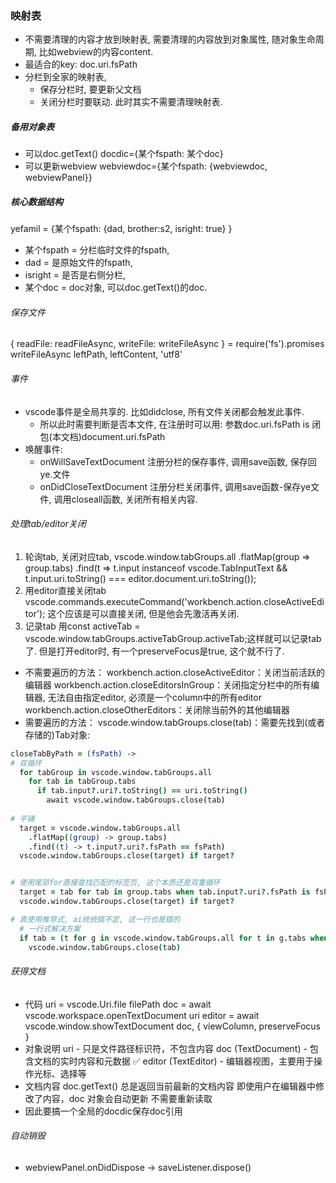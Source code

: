 



### 映射表
* 不需要清理的内容才放到映射表, 需要清理的内容放到对象属性, 随对象生命周期, 比如webview的内容content.
* 最适合的key: doc.uri.fsPath
* 分栏到全家的映射表, 
  * 保存分栏时, 要更新父文档
  * 关闭分栏时要联动. 此时其实不需要清理映射表. 
##### 备用对象表
* 可以doc.getText()
  docdic={某个fspath: 某个doc}
* 可以更新webview
  webviewdoc={某个fspath: {webviewdoc, webviewPanel}}
##### 核心数据结构
yefamil = {某个fspath:   {dad, brother:s2, isright: true} }
* 某个fspath = 分栏临时文件的fspath, 
* dad = 是原始文件的fspath, 
* isright = 是否是右侧分栏,
* 某个doc = doc对象, 可以doc.getText()的doc.


###### 保存文件
{ readFile: readFileAsync, writeFile: writeFileAsync } = require('fs').promises
writeFileAsync leftPath, leftContent, 'utf8'

###### 事件
* vscode事件是全局共享的. 比如didclose, 所有文件关闭都会触发此事件.
  * 所以此时需要判断是否本文件, 在注册时可以用: 参数doc.uri.fsPath is 闭包(本文档)document.uri.fsPath
* 唤醒事件:
  * onWillSaveTextDocument 注册分栏的保存事件, 调用save函数, 保存回ye.文件
  * onDidCloseTextDocument 注册分栏关闭事件, 调用save函数-保存ye文件, 调用closeall函数, 关闭所有相关内容.

###### 处理tab/editor关闭
1. 轮询tab, 关闭对应tab, vscode.window.tabGroups.all
    .flatMap(group => group.tabs)
    .find(t => t.input instanceof vscode.TabInputText && t.input.uri.toString() === editor.document.uri.toString());
2. 用editor直接关闭tab
   vscode.commands.executeCommand('workbench.action.closeActiveEditor'); 这个应该是可以直接关闭, 但是他会先激活再关闭.
3. 记录tab
   用const activeTab = vscode.window.tabGroups.activeTabGroup.activeTab;这样就可以记录tab了. 但是打开editor时, 有一个preserveFocus是true, 这个就不行了.


* 不需要遍历的方法：
  workbench.action.closeActiveEditor：关闭当前活跃的编辑器
  workbench.action.closeEditorsInGroup：关闭指定分栏中的所有编辑器, 无法自由指定editor, 必须是一个column中的所有editor
  workbench.action.closeOtherEditors：关闭除当前外的其他编辑器
* 需要遍历的方法：
  vscode.window.tabGroups.close(tab)：需要先找到(或者存储的)Tab对象:
```coffee
closeTabByPath = (fsPath) ->
# 双循环
  for tabGroup in vscode.window.tabGroups.all
    for tab in tabGroup.tabs
      if tab.input?.uri?.toString() == uri.toString()
        await vscode.window.tabGroups.close(tab)
 
# 平铺
  target = vscode.window.tabGroups.all
    .flatMap((group) -> group.tabs)
    .find((t) -> t.input?.uri?.fsPath == fsPath)
  vscode.window.tabGroups.close(target) if target?


# 使用尾部for直接查找匹配的标签页, 这个本质还是双重循环
  target = tab for tab in group.tabs when tab.input?.uri?.fsPath is fsPath  for group in vscode.window.tabGroups.all                             
  vscode.window.tabGroups.close(target) if target?

# 真使用推导式, ai统统搞不定, 这一行也是错的
  # 一行式解决方案
  if tab = (t for g in vscode.window.tabGroups.all for t in g.tabs when t.input?.uri?.fsPath is fsPath)[0]
    vscode.window.tabGroups.close(tab)

```

###### 获得文档
* 代码
  uri = vscode.Uri.file filePath
  doc = await vscode.workspace.openTextDocument uri 
  editor = await vscode.window.showTextDocument doc, { viewColumn, preserveFocus }
* 对象说明
  uri - 只是文件路径标识符，不包含内容
  doc (TextDocument) - 包含文档的实时内容和元数据 ✅
  editor (TextEditor) - 编辑器视图，主要用于操作光标、选择等
* 文档内容
  doc.getText() 总是返回当前最新的文档内容
  即使用户在编辑器中修改了内容，doc 对象会自动更新
  不需要重新读取
* 因此要搞一个全局的docdic保存doc引用


###### 自动销毁
* webviewPanel.onDidDispose -> saveListener.dispose()

